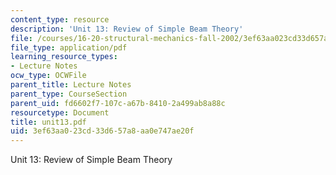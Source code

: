 ```yaml
---
content_type: resource
description: 'Unit 13: Review of Simple Beam Theory'
file: /courses/16-20-structural-mechanics-fall-2002/3ef63aa023cd33d657a8aa0e747ae20f_unit13.pdf
file_type: application/pdf
learning_resource_types:
- Lecture Notes
ocw_type: OCWFile
parent_title: Lecture Notes
parent_type: CourseSection
parent_uid: fd6602f7-107c-a67b-8410-2a499ab8a88c
resourcetype: Document
title: unit13.pdf
uid: 3ef63aa0-23cd-33d6-57a8-aa0e747ae20f
---
```

Unit 13: Review of Simple Beam Theory

